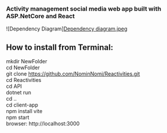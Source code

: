 ### Activity management social media web app built with ASP.NetCore and React

![Dependency Diagram][Dependency diagram.jpeg](https://github.com/NominNomi/Reactivities/blob/main/Dependency%20diagram.jpeg)

## How to install from Terminal:

mkdir NewFolder  
cd NewFolder  
git clone https://github.com/NominNomi/Reactivities.git  
cd Reactivities  
cd API  
dotnet run  
cd ..  
cd client-app  
npm install vite  
npm start  
browser: http://localhost:3000  







